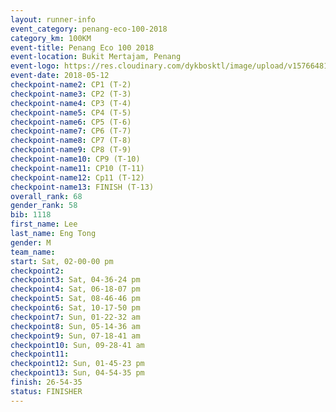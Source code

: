 ```yaml
--- 
layout: runner-info 
event_category: penang-eco-100-2018 
category_km: 100KM 
event-title: Penang Eco 100 2018 
event-location: Bukit Mertajam, Penang 
event-logo: https://res.cloudinary.com/dykbosktl/image/upload/v1576648106/Logo/Logo_lovxhg.jpg 
event-date: 2018-05-12 
checkpoint-name2: CP1 (T-2) 
checkpoint-name3: CP2 (T-3) 
checkpoint-name4: CP3 (T-4) 
checkpoint-name5: CP4 (T-5) 
checkpoint-name6: CP5 (T-6) 
checkpoint-name7: CP6 (T-7) 
checkpoint-name8: CP7 (T-8) 
checkpoint-name9: CP8 (T-9) 
checkpoint-name10: CP9 (T-10) 
checkpoint-name11: CP10 (T-11) 
checkpoint-name12: Cp11 (T-12) 
checkpoint-name13: FINISH (T-13) 
overall_rank: 68
gender_rank: 58
bib: 1118
first_name: Lee
last_name: Eng Tong
gender: M
team_name: 
start: Sat, 02-00-00 pm
checkpoint2: 
checkpoint3: Sat, 04-36-24 pm
checkpoint4: Sat, 06-18-07 pm
checkpoint5: Sat, 08-46-46 pm
checkpoint6: Sat, 10-17-50 pm
checkpoint7: Sun, 01-22-32 am
checkpoint8: Sun, 05-14-36 am
checkpoint9: Sun, 07-18-41 am
checkpoint10: Sun, 09-28-41 am
checkpoint11: 
checkpoint12: Sun, 01-45-23 pm
checkpoint13: Sun, 04-54-35 pm
finish: 26-54-35
status: FINISHER
--- 
```

